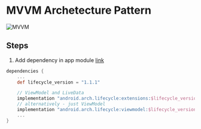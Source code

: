 # MVVM Archetecture Pattern

![MVVM](https://cdn-images-1.medium.com/max/1600/1*BpxMFh7DdX0_hqX6ABkDgw.png)

## Steps

1. Add dependency in app module [link](https://developer.android.com/topic/libraries/architecture/adding-components#pre-androidx)

```gradle
dependencies {
    ...
    def lifecycle_version = "1.1.1"

    // ViewModel and LiveData
    implementation "android.arch.lifecycle:extensions:$lifecycle_version"
    // alternatively - just ViewModel
    implementation "android.arch.lifecycle:viewmodel:$lifecycle_version"
    ...
}
```
